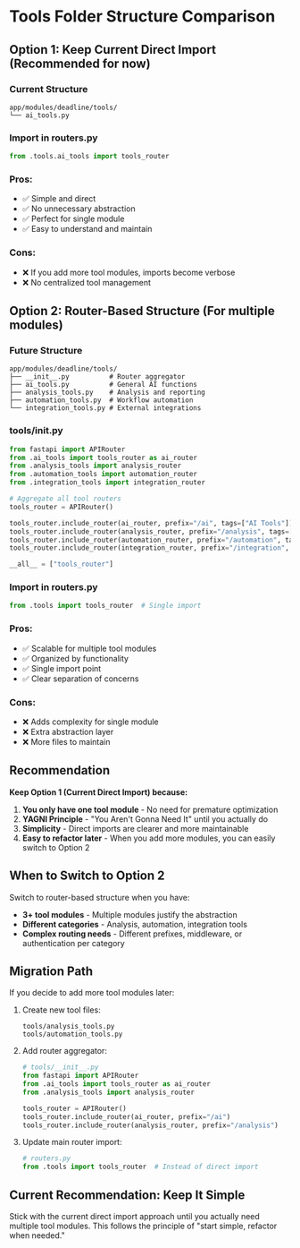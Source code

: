 # Tools Folder Structure Comparison

## Option 1: Keep Current Direct Import (Recommended for now)

### Current Structure
```
app/modules/deadline/tools/
└── ai_tools.py
```

### Import in routers.py
```python
from .tools.ai_tools import tools_router
```

### Pros:
- ✅ Simple and direct
- ✅ No unnecessary abstraction
- ✅ Perfect for single module
- ✅ Easy to understand and maintain

### Cons:
- ❌ If you add more tool modules, imports become verbose
- ❌ No centralized tool management

## Option 2: Router-Based Structure (For multiple modules)

### Future Structure
```
app/modules/deadline/tools/
├── __init__.py          # Router aggregator
├── ai_tools.py          # General AI functions
├── analysis_tools.py    # Analysis and reporting
├── automation_tools.py  # Workflow automation
└── integration_tools.py # External integrations
```

### tools/__init__.py
```python
from fastapi import APIRouter
from .ai_tools import tools_router as ai_router
from .analysis_tools import analysis_router
from .automation_tools import automation_router
from .integration_tools import integration_router

# Aggregate all tool routers
tools_router = APIRouter()

tools_router.include_router(ai_router, prefix="/ai", tags=["AI Tools"])
tools_router.include_router(analysis_router, prefix="/analysis", tags=["Analysis Tools"])
tools_router.include_router(automation_router, prefix="/automation", tags=["Automation Tools"])
tools_router.include_router(integration_router, prefix="/integration", tags=["Integration Tools"])

__all__ = ["tools_router"]
```

### Import in routers.py
```python
from .tools import tools_router  # Single import
```

### Pros:
- ✅ Scalable for multiple tool modules
- ✅ Organized by functionality
- ✅ Single import point
- ✅ Clear separation of concerns

### Cons:
- ❌ Adds complexity for single module
- ❌ Extra abstraction layer
- ❌ More files to maintain

## Recommendation

**Keep Option 1 (Current Direct Import) because:**

1. **You only have one tool module** - No need for premature optimization
2. **YAGNI Principle** - "You Aren't Gonna Need It" until you actually do
3. **Simplicity** - Direct imports are clearer and more maintainable
4. **Easy to refactor later** - When you add more modules, you can easily switch to Option 2

## When to Switch to Option 2

Switch to router-based structure when you have:
- **3+ tool modules** - Multiple modules justify the abstraction
- **Different categories** - Analysis, automation, integration tools
- **Complex routing needs** - Different prefixes, middleware, or authentication per category

## Migration Path

If you decide to add more tool modules later:

1. Create new tool files:
   ```
   tools/analysis_tools.py
   tools/automation_tools.py
   ```

2. Add router aggregator:
   ```python
   # tools/__init__.py
   from fastapi import APIRouter
   from .ai_tools import tools_router as ai_router
   from .analysis_tools import analysis_router
   
   tools_router = APIRouter()
   tools_router.include_router(ai_router, prefix="/ai")
   tools_router.include_router(analysis_router, prefix="/analysis")
   ```

3. Update main router import:
   ```python
   # routers.py
   from .tools import tools_router  # Instead of direct import
   ```

## Current Recommendation: Keep It Simple

Stick with the current direct import approach until you actually need multiple tool modules. This follows the principle of "start simple, refactor when needed."